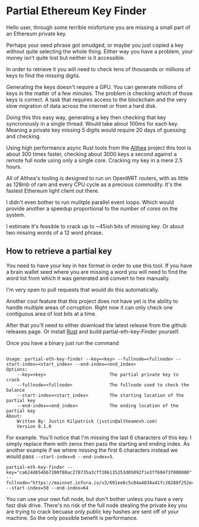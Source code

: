 # Partial Ethereum Key Finder

Hello user, through some terrible misfortune you are missing a small part of an Ethereum private key. 

Perhaps your seed phrase got smudged, or maybe you just copied a key without quite selecting the whole thing. Either way you have a problem, your money isn't quite lost but neither is it accessible. 

In order to retrieve it you will need to check tens of thousands or millions of keys to find the missing digits.

Generating the keys doesn't require a GPU. You can generate millions of keys in the matter of a few minutes. The problem is checking which of those keys is correct. A task that requires access to the blockchain and the very slow migration of data across the internet or from a hard disk.

Doing this this easy way, generating a key then checking that key syncronously in a single thread. Would take about 100ms for each key. Meaning a private key missing 5 digits would require 20 days of guessing and checking.  

Using high performance async Rust tools from the [Althea](https://althea.org) project this tool is about 300 times faster, checking about 3000 keys a second against a remote full node using only a single core. Cracking my key in a mere 2.5 hours. 

All of Althea's tooling is designed to run on OpenWRT routers, with as little as 128mb of ram and every CPU cycle as a precious commodity. It's the fastest Ethereum light client out there. 

I didn't even bother to run mulitple parallel event loops. Which would provide another a speedup proportional to the number of cores on the system. 

I estimate it's feasible to crack up to ~45ish bits of missing key. Or about two missing words of a 12 word phrase. 

## How to retrieve a partial key

You need to have your key in hex format in order to use this tool. If you have a brain wallet seed where you are missing a word you will need to find the word list from which it was generated and convert to hex manually.

I'm very open to pull requests that would do this automatically.

Another cool feature that this project does not have yet is the ability to handle multiple areas of corruption. Right now it can only check one contiguous area of lost bits at a time. 

After that you'll need to either download the latest release from the github releases page. Or install [Rust](https://rustup.rs/) and build partial-eth-key-Finder yourself. 

Once you have a binary just run the command 

```

Usage: partial-eth-key-finder --key=<key> --fullnode=<fullnode> --start-index=<start_index> --end-index=<end_index>
Options:
    --key=<key>                        The partial private key to crack
    --fullnode=<fullnode>              The fullnode used to check the balance
    --start-index=<start_index>        The starting location of the partial key
    --end-index=<end_index>            The ending location of the partial key
About:
    Written By: Justin Kilpatrick (justin@altheamesh.com)
    Version 0.1.0

```

For example. You'll notice that I'm missing the last 6 characters of this key. I simply replace them with zeros then pass the starting and ending index. As another example if we where missing the first 6 characters instead we would pass `--start-index=0 --end-index=5`. 

```
partial-eth-key-finder --key="ca624d654b67200f88ac278735a3cff286135253d05092f1e3ff60473f000000" --fullnode="https://mainnet.infura.io/v3/691ee6c5c04a4834a41fc28288f252e4" --start-index=58 --end-index=64
```

You can use your own full node, but don't bother unless you have a very fast disk drive. There's no risk of the full node stealing the private key you are trying to crack becuase only public key hashes are sent off of your machine. So the only possible benefit is performance.
